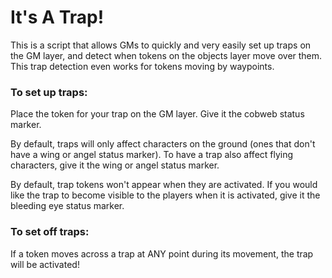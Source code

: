 # It's A Trap!

This is a script that allows GMs to quickly and very easily set up traps on the GM layer, and detect when tokens on the objects layer move over them. This trap detection even works for tokens moving by waypoints.

### To set up traps:

Place the token for your trap on the GM layer. Give it the cobweb status marker. 

By default, traps will only affect characters on the ground (ones that don't have a wing or angel status marker). To have a trap also affect flying characters, give it the wing or angel status marker.

By default, trap tokens won't appear when they are activated. If you would like the trap to become visible to the players when it is activated, give it the bleeding eye status marker. 

### To set off traps:

If a token moves across a trap at ANY point during its movement, the trap will be activated!

